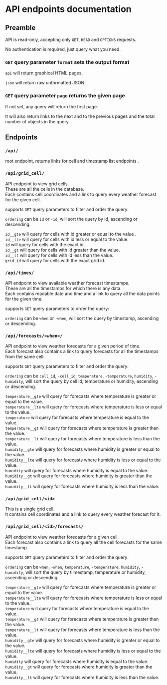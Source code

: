 # API endpoints documentation

## Preamble

API is read-only, accepting only `GET`, `HEAD` and `OPTIONS` requests.

No authentication is required, just query what you need.

### `GET` query parameter `format` sets the output format

`api` will return graphical HTML pages.

`json` will return raw unformatted JSON.

### `GET` query parameter `page` returns the given page

If not set, any query will return the first page.

It will also return links to the next and to the previous pages and the total number of objects in the query.

## Endpoints

### `/api/`

root endpoint, returns links for cell and timestamp list endpoints .

### `/api/grid_cell/`

API endpoint to view grid cells.\
These are all the cells in the database.\
Each contains cell coordinates and a link to query every weather forecast for the given cell.

supports `GET` query parameters to filter and order the query:

`ordering` can be `id` or `-id`, will sort the query by id, ascending or descending.

`id__gte` will query for cells with id greater or equal to the value .\
`id__lte` will query for cells with id less or equal to the value.\
`id` will query for cells with the exact id.\
`id__gt` will query for cells with id greater than the value.\
`id__lt` will query for cells with id less than the value.\
`grid_id` will query for cells with the exact grid id.

### `/api/times/`

API endpoint to view available weather forecast timestamps.\
These are all the timestamps for which there is any data.\
Each contains readable date and time and a link to query all the data points for the given time.

supports `GET` query parameters to order the query:

`ordering` can be `when` or `-when`, will sort the query by timestamp, ascending or descending.

### `/api/forecasts/<when>/`

API endpoint to view weather forecasts for a given period of time.\
Each forecast also contains a link to query forecasts for all the timestamps from the same cell.

supports `GET` query parameters to filter and order the query:

`ordering` can be `cell_id`, `-cell_id`, `temperature`, `-temperature`, `humidity`, `-humidity`, will sort the query by cell id, temperature or humidity, ascending or descending.

`temperature__gte` will query for forecasts where temperature is greater or equal to the value.\
`temperature__lte` will query for forecasts where temperature is less or equal to the value.\
`temperature` will query for forecasts where temperature is equal to the value.\
`temperature__gt` will query for forecasts where temperature is greater than the value.\
`temperature__lt` will query for forecasts where temperature is less than the value.\
`humidity__gte` will query for forecasts where humidity is greater or equal to the value.\
`humidity__lte` will query for forecasts where humidity is less or equal to the value.\
`humidity` will query for forecasts where humidity is equal to the value.\
`humidity__gt` will query for forecasts where humidity is greater than the value.\
`humidity__lt` will query for forecasts where humidity is less than the value.


### `/api/grid_cell/<id>`

This is a single grid cell.\
It contains cell coordinates and a link to query every weather forecast for it.

### `/api/grid_cell/<id>/forecasts/`

API endpoint to view weather forecasts for a given cell.\
Each forecast also contains a link to query all the cell forecasts for the same timestamp.

supports `GET` query parameters to filter and order the query:

`ordering` can be `when`, `-when`, `temperature`, `-temperature`, `humidity`, `-humidity`, will sort the query by tiimestamp, temperature or humidity, ascending or descending.

`temperature__gte` will query for forecasts where temperature is greater or equal to the value.\
`temperature__lte` will query for forecasts where temperature is less or equal to the value.\
`temperature` will query for forecasts where temperature is equal to the value.\
`temperature__gt` will query for forecasts where temperature is greater than the value.\
`temperature__lt` will query for forecasts where temperature is less than the value.\
`humidity__gte` will query for forecasts where humidity is greater or equal to the value.\
`humidity__lte` will query for forecasts where humidity is less or equal to the value.\
`humidity` will query for forecasts where humidity is equal to the value.\
`humidity__gt` will query for forecasts where humidity is greater than the value.\
`humidity__lt` will query for forecasts where humidity is less than the value.
